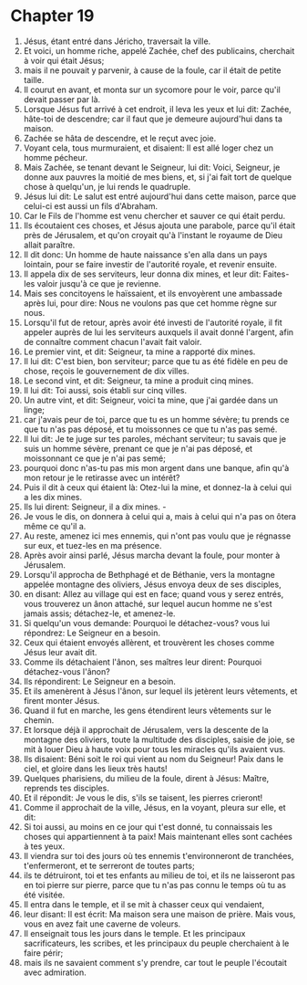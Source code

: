 # Chapter 19

1. Jésus, étant entré dans Jéricho, traversait la ville.
2. Et voici, un homme riche, appelé Zachée, chef des publicains, cherchait à voir qui était Jésus;
3. mais il ne pouvait y parvenir, à cause de la foule, car il était de petite taille.
4. Il courut en avant, et monta sur un sycomore pour le voir, parce qu'il devait passer par là.
5. Lorsque Jésus fut arrivé à cet endroit, il leva les yeux et lui dit: Zachée, hâte-toi de descendre; car il faut que je demeure aujourd'hui dans ta maison.
6. Zachée se hâta de descendre, et le reçut avec joie.
7. Voyant cela, tous murmuraient, et disaient: Il est allé loger chez un homme pécheur.
8. Mais Zachée, se tenant devant le Seigneur, lui dit: Voici, Seigneur, je donne aux pauvres la moitié de mes biens, et, si j'ai fait tort de quelque chose à quelqu'un, je lui rends le quadruple.
9. Jésus lui dit: Le salut est entré aujourd'hui dans cette maison, parce que celui-ci est aussi un fils d'Abraham.
10. Car le Fils de l'homme est venu chercher et sauver ce qui était perdu.
11. Ils écoutaient ces choses, et Jésus ajouta une parabole, parce qu'il était près de Jérusalem, et qu'on croyait qu'à l'instant le royaume de Dieu allait paraître.
12. Il dit donc: Un homme de haute naissance s'en alla dans un pays lointain, pour se faire investir de l'autorité royale, et revenir ensuite.
13. Il appela dix de ses serviteurs, leur donna dix mines, et leur dit: Faites-les valoir jusqu'à ce que je revienne.
14. Mais ses concitoyens le haïssaient, et ils envoyèrent une ambassade après lui, pour dire: Nous ne voulons pas que cet homme règne sur nous.
15. Lorsqu'il fut de retour, après avoir été investi de l'autorité royale, il fit appeler auprès de lui les serviteurs auxquels il avait donné l'argent, afin de connaître comment chacun l'avait fait valoir.
16. Le premier vint, et dit: Seigneur, ta mine a rapporté dix mines.
17. Il lui dit: C'est bien, bon serviteur; parce que tu as été fidèle en peu de chose, reçois le gouvernement de dix villes.
18. Le second vint, et dit: Seigneur, ta mine a produit cinq mines.
19. Il lui dit: Toi aussi, sois établi sur cinq villes.
20. Un autre vint, et dit: Seigneur, voici ta mine, que j'ai gardée dans un linge;
21. car j'avais peur de toi, parce que tu es un homme sévère; tu prends ce que tu n'as pas déposé, et tu moissonnes ce que tu n'as pas semé.
22. Il lui dit: Je te juge sur tes paroles, méchant serviteur; tu savais que je suis un homme sévère, prenant ce que je n'ai pas déposé, et moissonnant ce que je n'ai pas semé;
23. pourquoi donc n'as-tu pas mis mon argent dans une banque, afin qu'à mon retour je le retirasse avec un intérêt?
24. Puis il dit à ceux qui étaient là: Otez-lui la mine, et donnez-la à celui qui a les dix mines.
25. Ils lui dirent: Seigneur, il a dix mines. -
26. Je vous le dis, on donnera à celui qui a, mais à celui qui n'a pas on ôtera même ce qu'il a.
27. Au reste, amenez ici mes ennemis, qui n'ont pas voulu que je régnasse sur eux, et tuez-les en ma présence.
28. Après avoir ainsi parlé, Jésus marcha devant la foule, pour monter à Jérusalem.
29. Lorsqu'il approcha de Bethphagé et de Béthanie, vers la montagne appelée montagne des oliviers, Jésus envoya deux de ses disciples,
30. en disant: Allez au village qui est en face; quand vous y serez entrés, vous trouverez un ânon attaché, sur lequel aucun homme ne s'est jamais assis; détachez-le, et amenez-le.
31. Si quelqu'un vous demande: Pourquoi le détachez-vous? vous lui répondrez: Le Seigneur en a besoin.
32. Ceux qui étaient envoyés allèrent, et trouvèrent les choses comme Jésus leur avait dit.
33. Comme ils détachaient l'ânon, ses maîtres leur dirent: Pourquoi détachez-vous l'ânon?
34. Ils répondirent: Le Seigneur en a besoin.
35. Et ils amenèrent à Jésus l'ânon, sur lequel ils jetèrent leurs vêtements, et firent monter Jésus.
36. Quand il fut en marche, les gens étendirent leurs vêtements sur le chemin.
37. Et lorsque déjà il approchait de Jérusalem, vers la descente de la montagne des oliviers, toute la multitude des disciples, saisie de joie, se mit à louer Dieu à haute voix pour tous les miracles qu'ils avaient vus.
38. Ils disaient: Béni soit le roi qui vient au nom du Seigneur! Paix dans le ciel, et gloire dans les lieux très hauts!
39. Quelques pharisiens, du milieu de la foule, dirent à Jésus: Maître, reprends tes disciples.
40. Et il répondit: Je vous le dis, s'ils se taisent, les pierres crieront!
41. Comme il approchait de la ville, Jésus, en la voyant, pleura sur elle, et dit:
42. Si toi aussi, au moins en ce jour qui t'est donné, tu connaissais les choses qui appartiennent à ta paix! Mais maintenant elles sont cachées à tes yeux.
43. Il viendra sur toi des jours où tes ennemis t'environneront de tranchées, t'enfermeront, et te serreront de toutes parts;
44. ils te détruiront, toi et tes enfants au milieu de toi, et ils ne laisseront pas en toi pierre sur pierre, parce que tu n'as pas connu le temps où tu as été visitée.
45. Il entra dans le temple, et il se mit à chasser ceux qui vendaient,
46. leur disant: Il est écrit: Ma maison sera une maison de prière. Mais vous, vous en avez fait une caverne de voleurs.
47. Il enseignait tous les jours dans le temple. Et les principaux sacrificateurs, les scribes, et les principaux du peuple cherchaient à le faire périr;
48. mais ils ne savaient comment s'y prendre, car tout le peuple l'écoutait avec admiration.

